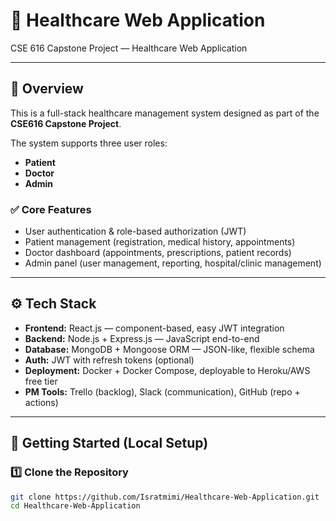 
# 🏥 Healthcare Web Application
CSE 616 Capstone Project — Healthcare Web Application  

---

## 📌 Overview
This is a full-stack healthcare management system designed as part of the **CSE616 Capstone Project**.  

The system supports three user roles:  
- **Patient**  
- **Doctor**  
- **Admin**  

### ✅ Core Features
- User authentication & role-based authorization (JWT)  
- Patient management (registration, medical history, appointments)  
- Doctor dashboard (appointments, prescriptions, patient records)  
- Admin panel (user management, reporting, hospital/clinic management)  

---

## ⚙️ Tech Stack
- **Frontend:** React.js — component-based, easy JWT integration  
- **Backend:** Node.js + Express.js — JavaScript end-to-end  
- **Database:** MongoDB + Mongoose ORM — JSON-like, flexible schema  
- **Auth:** JWT with refresh tokens (optional)  
- **Deployment:** Docker + Docker Compose, deployable to Heroku/AWS free tier  
- **PM Tools:** Trello (backlog), Slack (communication), GitHub (repo + actions)  

---

## 🚀 Getting Started (Local Setup)

### 1️⃣ Clone the Repository
```bash
git clone https://github.com/Isratmimi/Healthcare-Web-Application.git
cd Healthcare-Web-Application
